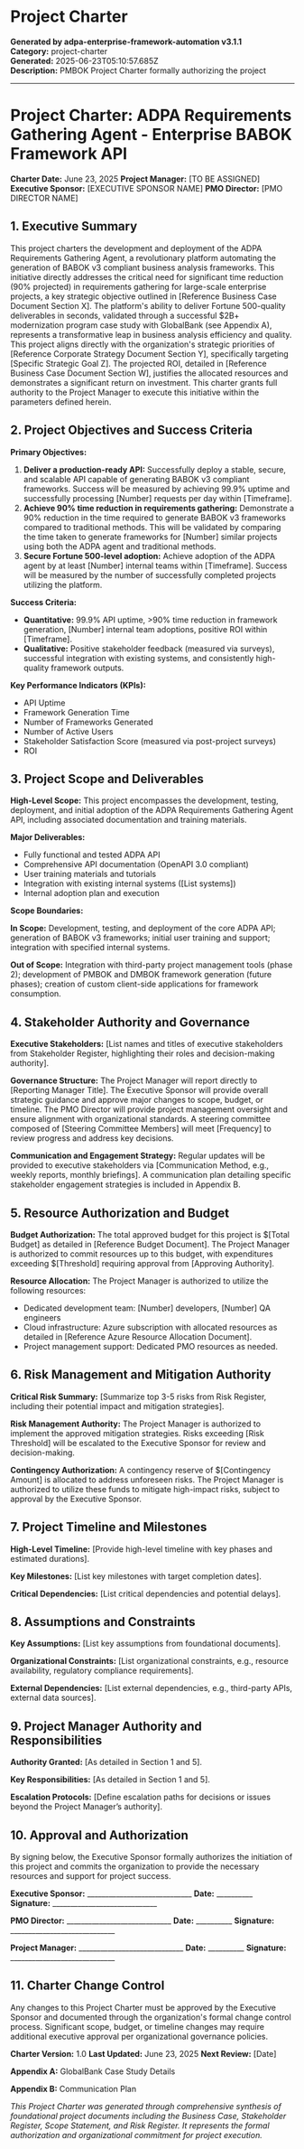 # Project Charter

**Generated by adpa-enterprise-framework-automation v3.1.1**  
**Category:** project-charter  
**Generated:** 2025-06-23T05:10:57.685Z  
**Description:** PMBOK Project Charter formally authorizing the project

---

# Project Charter: ADPA Requirements Gathering Agent - Enterprise BABOK Framework API

**Charter Date:** June 23, 2025
**Project Manager:** [TO BE ASSIGNED]
**Executive Sponsor:** [EXECUTIVE SPONSOR NAME]
**PMO Director:** [PMO DIRECTOR NAME]

## 1. Executive Summary

This project charters the development and deployment of the ADPA Requirements Gathering Agent, a revolutionary platform automating the generation of BABOK v3 compliant business analysis frameworks.  This initiative directly addresses the critical need for significant time reduction (90% projected) in requirements gathering for large-scale enterprise projects, a key strategic objective outlined in [Reference Business Case Document Section X].  The platform's ability to deliver Fortune 500-quality deliverables in seconds, validated through a successful $2B+ modernization program case study with GlobalBank (see Appendix A), represents a transformative leap in business analysis efficiency and quality.  This project aligns directly with the organization's strategic priorities of [Reference Corporate Strategy Document Section Y], specifically targeting [Specific Strategic Goal Z].  The projected ROI, detailed in [Reference Business Case Document Section W], justifies the allocated resources and demonstrates a significant return on investment.  This charter grants full authority to the Project Manager to execute this initiative within the parameters defined herein.


## 2. Project Objectives and Success Criteria

**Primary Objectives:**

1. **Deliver a production-ready API:**  Successfully deploy a stable, secure, and scalable API capable of generating BABOK v3 compliant frameworks.  Success will be measured by achieving 99.9% uptime and successfully processing [Number] requests per day within [Timeframe].
2. **Achieve 90% time reduction in requirements gathering:** Demonstrate a 90% reduction in the time required to generate BABOK v3 frameworks compared to traditional methods. This will be validated by comparing the time taken to generate frameworks for [Number] similar projects using both the ADPA agent and traditional methods.
3. **Secure Fortune 500-level adoption:** Achieve adoption of the ADPA agent by at least [Number] internal teams within [Timeframe].  Success will be measured by the number of successfully completed projects utilizing the platform.

**Success Criteria:**

* **Quantitative:** 99.9% API uptime,  >90% time reduction in framework generation, [Number] internal team adoptions,  positive ROI within [Timeframe].
* **Qualitative:**  Positive stakeholder feedback (measured via surveys), successful integration with existing systems, and consistently high-quality framework outputs.

**Key Performance Indicators (KPIs):**

* API Uptime
* Framework Generation Time
* Number of Frameworks Generated
* Number of Active Users
* Stakeholder Satisfaction Score (measured via post-project surveys)
* ROI


## 3. Project Scope and Deliverables

**High-Level Scope:** This project encompasses the development, testing, deployment, and initial adoption of the ADPA Requirements Gathering Agent API, including associated documentation and training materials.

**Major Deliverables:**

* Fully functional and tested ADPA API
* Comprehensive API documentation (OpenAPI 3.0 compliant)
* User training materials and tutorials
* Integration with existing internal systems ([List systems])
* Internal adoption plan and execution

**Scope Boundaries:**

**In Scope:** Development, testing, and deployment of the core ADPA API; generation of BABOK v3 frameworks; initial user training and support; integration with specified internal systems.

**Out of Scope:** Integration with third-party project management tools (phase 2); development of PMBOK and DMBOK framework generation (future phases);  creation of custom client-side applications for framework consumption.


## 4. Stakeholder Authority and Governance

**Executive Stakeholders:** [List names and titles of executive stakeholders from Stakeholder Register, highlighting their roles and decision-making authority].

**Governance Structure:** The Project Manager will report directly to [Reporting Manager Title].  The Executive Sponsor will provide overall strategic guidance and approve major changes to scope, budget, or timeline.  The PMO Director will provide project management oversight and ensure alignment with organizational standards.  A steering committee composed of [Steering Committee Members] will meet [Frequency] to review progress and address key decisions.

**Communication and Engagement Strategy:** Regular updates will be provided to executive stakeholders via [Communication Method, e.g., weekly reports, monthly briefings].  A communication plan detailing specific stakeholder engagement strategies is included in Appendix B.


## 5. Resource Authorization and Budget

**Budget Authorization:** The total approved budget for this project is $[Total Budget] as detailed in [Reference Budget Document]. The Project Manager is authorized to commit resources up to this budget, with expenditures exceeding $[Threshold] requiring approval from [Approving Authority].

**Resource Allocation:** The Project Manager is authorized to utilize the following resources:

* Dedicated development team: [Number] developers, [Number] QA engineers
* Cloud infrastructure: Azure subscription with allocated resources as detailed in [Reference Azure Resource Allocation Document].
* Project management support: Dedicated PMO resources as needed.


## 6. Risk Management and Mitigation Authority

**Critical Risk Summary:** [Summarize top 3-5 risks from Risk Register, including their potential impact and mitigation strategies].

**Risk Management Authority:** The Project Manager is authorized to implement the approved mitigation strategies. Risks exceeding [Risk Threshold] will be escalated to the Executive Sponsor for review and decision-making.

**Contingency Authorization:** A contingency reserve of $[Contingency Amount] is allocated to address unforeseen risks.  The Project Manager is authorized to utilize these funds to mitigate high-impact risks, subject to approval by the Executive Sponsor.


## 7. Project Timeline and Milestones

**High-Level Timeline:** [Provide high-level timeline with key phases and estimated durations].

**Key Milestones:** [List key milestones with target completion dates].

**Critical Dependencies:** [List critical dependencies and potential delays].


## 8. Assumptions and Constraints

**Key Assumptions:** [List key assumptions from foundational documents].

**Organizational Constraints:** [List organizational constraints, e.g., resource availability, regulatory compliance requirements].

**External Dependencies:** [List external dependencies, e.g., third-party APIs, external data sources].


## 9. Project Manager Authority and Responsibilities

**Authority Granted:** [As detailed in Section 1 and 5].

**Key Responsibilities:** [As detailed in Section 1 and 5].

**Escalation Protocols:** [Define escalation paths for decisions or issues beyond the Project Manager’s authority].


## 10. Approval and Authorization

By signing below, the Executive Sponsor formally authorizes the initiation of this project and commits the organization to provide the necessary resources and support for project success.

**Executive Sponsor:** _____________________________  **Date:** __________
**Signature:** _____________________________

**PMO Director:** _____________________________  **Date:** __________
**Signature:** _____________________________

**Project Manager:** _____________________________  **Date:** __________
**Signature:** _____________________________


## 11. Charter Change Control

Any changes to this Project Charter must be approved by the Executive Sponsor and documented through the organization's formal change control process.  Significant scope, budget, or timeline changes may require additional executive approval per organizational governance policies.

**Charter Version:** 1.0
**Last Updated:** June 23, 2025
**Next Review:** [Date]


**Appendix A:** GlobalBank Case Study Details

**Appendix B:** Communication Plan


*This Project Charter was generated through comprehensive synthesis of foundational project documents including the Business Case, Stakeholder Register, Scope Statement, and Risk Register.  It represents the formal authorization and organizational commitment for project execution.*
